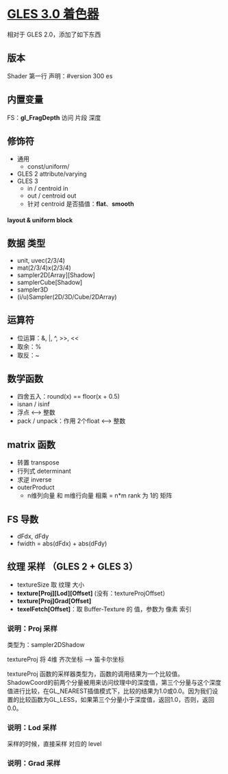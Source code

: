 # [GLES 3.0 着色器](https://www.khronos.org/files/webgl20-reference-guide.pdf)

相对于 GLES 2.0，添加了如下东西

## 版本

Shader 第一行 声明：#version 300 es

## 内置变量

FS：**gl_FragDepth** 访问 片段 深度

## 修饰符

+ 通用
	- const/uniform/
+ GLES 2
	attribute/varying
+ GLES 3
	- in / centroid in
	- out / centroid out
	- 针对 centroid 是否插值：**flat**、**smooth**

#### layout & uniform block

## 数据 类型

+ unit, uvec(2/3/4)
+ mat(2/3/4)x(2/3/4)
+ sampler2D[Array][Shadow]
+ samplerCube[Shadow]
+ sampler3D
+ (i/u)Sampler(2D/3D/Cube/2DArray)

## 运算符

+ 位运算：&, |, ^, >>, <<
+ 取余：%
+ 取反：~

## 数学函数

+ 四舍五入：round(x) == floor(x + 0.5)
+ isnan / isinf
+ 浮点 <--> 整数
+ pack / unpack：作用 2个float <--> 整数

## matrix 函数

+ 转置 transpose
+ 行列式 determinant
+ 求逆 inverse
+ outerProduct
	- n维列向量 和 m维行向量 相乘 = n*m rank 为 1的 矩阵

## FS 导数

+ dFdx, dFdy
+ fwidth = abs(dFdx) + abs(dFdy)

## 纹理 采样 （GLES 2 + GLES 3）

+ textureSize 取 纹理 大小
+ **texture[Proj][Lod][Offset]** (没有：textureProjOffset）
+ **texture[Proj]Grad[Offset]**
+ **texelFetch[Offset]**：取 Buffer-Texture 的 值，参数为 像素 索引

### 说明：Proj 采样

类型为：sampler2DShadow

textureProj 将 4维 齐次坐标 --> 笛卡尔坐标

textureProj 函数的采样器类型为，函数的调用结果为一个比较值。ShadowCoord的前两个分量被用来访问纹理中的深度值，第三个分量与这个深度值进行比较，在GL_NEAREST插值模式下，比较的结果为1.0或0.0。因为我们设置的比较函数为GL_LESS，如果第三个分量小于深度值，返回1.0，否则，返回0.0。

### 说明：Lod 采样

采样的时候，直接采样 对应的 level

### 说明：Grad 采样